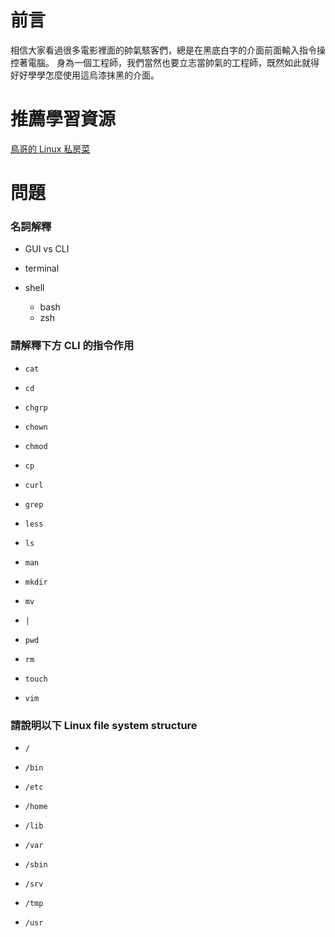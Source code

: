 # 前言
相信大家看過很多電影裡面的帥氣駭客們，總是在黑底白字的介面前面輸入指令操控著電腦。 身為一個工程師，我們當然也要立志當帥氣的工程師，既然如此就得好好學學怎麼使用這烏漆抹黑的介面。

# 推薦學習資源
[鳥哥的 Linux 私房菜](https://linux.vbird.org/linux_basic/centos7/)

# 問題

### 名詞解釋

- GUI vs CLI

- terminal

- shell
    - bash
    - zsh 

### 請解釋下方 CLI 的指令作用
    
- `cat`

- `cd`
    
- `chgrp`
 
- `chown`

- `chmod`

- `cp`

- `curl`

- `grep`

- `less`

- `ls`

- `man`

- `mkdir`
    
- `mv`

- `|`

- `pwd`

- `rm`

- `touch`

- `vim`

### 請說明以下 Linux file system structure 

- `/`

- `/bin`

- `/etc`

- `/home`

- `/lib`

- `/var`

- `/sbin`

- `/srv`

- `/tmp`

- `/usr`
